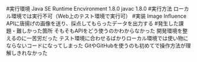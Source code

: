 #実行環境
Java SE Runtime Encvironment 1.8.0
javac 1.8.0
#実行方法
ローカル環境では実行不可（Web上のテスト環境で実行可）
#実装
Image Influence APIに唐揚げの画像を送り、採点してもらったデータを出力する
#発生した課題・難しかった箇所
そもそもAPIをどう使うのかわからなかった
開発環境を整えるのに一苦労だった
テスト環境に合わせるばかりローカル環境では使い物にならないコードになってしまった
GitやGitHubを使うのも初めてで操作方法が理解しきれなかった